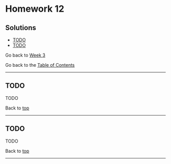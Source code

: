 # Homework 12

## Solutions

- [TODO](#todo)
- [TODO](#todo)

Go back to [Week 3](/Week%203/week-3-homeworks-solutions.md)

Go back to the [Table of Contents](/README.md)

---

## TODO

TODO

Back to [top](#solutions)

---

## TODO

TODO

Back to [top](#solutions)

---